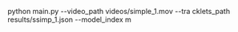 python main.py --video_path videos/simple_1.mov --tra
cklets_path results/ssimp_1.json --model_index m